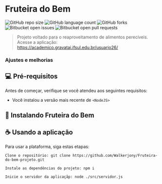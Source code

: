 # Fruteira do Bem

![GitHub repo size](https://img.shields.io/github/repo-size/iuricode/README-template?style=for-the-badge)
![GitHub language count](https://img.shields.io/github/languages/count/iuricode/README-template?style=for-the-badge)
![GitHub forks](https://img.shields.io/github/forks/iuricode/README-template?style=for-the-badge)
![Bitbucket open issues](https://img.shields.io/bitbucket/issues/iuricode/README-template?style=for-the-badge)
![Bitbucket open pull requests](https://img.shields.io/bitbucket/pr-raw/iuricode/README-template?style=for-the-badge)



> Projeto voltado para o reaproveitamento de alimentos perecíveis.
> Acesse a aplicação:  https://academico.gravatai.ifsul.edu.br/usuario26/

### Ajustes e melhorias



## 💻 Pré-requisitos

Antes de começar, verifique se você atendeu aos seguintes requisitos:

- Você instalou a versão mais recente de `<NodeJS>`

## 🚀 Instalando Fruteira do Bem


## ☕ Usando a aplicação

Para usar a plataforma, siga estas etapas:

```
Clone o repositório: git clone https://github.com/Walkerjony/Fruteira-do-bem-projeto.git

Instale as dependências do projeto: npm i

Inicie o servidor da aplicaçãp: node ./src/servidor.js

```
